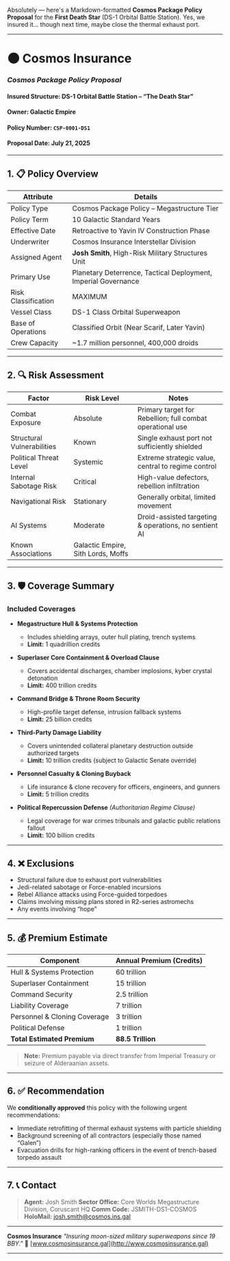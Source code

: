 Absolutely — here's a Markdown-formatted **Cosmos Package Policy Proposal** for the **First Death Star** (DS-1 Orbital Battle Station). Yes, we insured it… though next time, maybe close the thermal exhaust port.

---

# 🌑 Cosmos Insurance

### *Cosmos Package Policy Proposal*

#### Insured Structure: **DS-1 Orbital Battle Station – “The Death Star”**

#### Owner: **Galactic Empire**

#### Policy Number: `CSP-0001-DS1`

#### Proposal Date: July 21, 2025

---

## 1. 📋 Policy Overview

| Attribute           | Details                                                        |
| ------------------- | -------------------------------------------------------------- |
| Policy Type         | Cosmos Package Policy – Megastructure Tier                     |
| Policy Term         | 10 Galactic Standard Years                                     |
| Effective Date      | Retroactive to Yavin IV Construction Phase                     |
| Underwriter         | Cosmos Insurance Interstellar Division                         |
| Assigned Agent      | **Josh Smith**, High-Risk Military Structures Unit             |
| Primary Use         | Planetary Deterrence, Tactical Deployment, Imperial Governance |
| Risk Classification | MAXIMUM                                                        |
| Vessel Class        | DS-1 Class Orbital Superweapon                                 |
| Base of Operations  | Classified Orbit (Near Scarif, Later Yavin)                    |
| Crew Capacity       | \~1.7 million personnel, 400,000 droids                        |

---

## 2. 🔍 Risk Assessment

| Factor                     | Risk Level                         | Notes                                                     |
| -------------------------- | ---------------------------------- | --------------------------------------------------------- |
| Combat Exposure            | Absolute                           | Primary target for Rebellion; full combat operational use |
| Structural Vulnerabilities | Known                              | Single exhaust port not sufficiently shielded             |
| Political Threat Level     | Systemic                           | Extreme strategic value, central to regime control        |
| Internal Sabotage Risk     | Critical                           | High-value defectors, rebellion infiltration              |
| Navigational Risk          | Stationary                         | Generally orbital, limited movement                       |
| AI Systems                 | Moderate                           | Droid-assisted targeting & operations, no sentient AI     |
| Known Associations         | Galactic Empire, Sith Lords, Moffs |                                                           |

---

## 3. 🛡️ Coverage Summary

### **Included Coverages**

* **Megastructure Hull & Systems Protection**

  * Includes shielding arrays, outer hull plating, trench systems
  * **Limit:** 1 quadrillion credits

* **Superlaser Core Containment & Overload Clause**

  * Covers accidental discharges, chamber implosions, kyber crystal detonation
  * **Limit:** 400 trillion credits

* **Command Bridge & Throne Room Security**

  * High-profile target defense, intrusion fallback systems
  * **Limit:** 25 billion credits

* **Third-Party Damage Liability**

  * Covers unintended collateral planetary destruction outside authorized targets
  * **Limit:** 10 trillion credits (subject to Galactic Senate override)

* **Personnel Casualty & Cloning Buyback**

  * Life insurance & clone recovery for officers, engineers, and gunners
  * **Limit:** 5 trillion credits

* **Political Repercussion Defense** *(Authoritarian Regime Clause)*

  * Legal coverage for war crimes tribunals and galactic public relations fallout
  * **Limit:** 100 billion credits

---

## 4. ❌ Exclusions

* Structural failure due to exhaust port vulnerabilities
* Jedi-related sabotage or Force-enabled incursions
* Rebel Alliance attacks using Force-guided torpedoes
* Claims involving missing plans stored in R2-series astromechs
* Any events involving “hope”

---

## 5. 💰 Premium Estimate

| Component                    | Annual Premium (Credits) |
| ---------------------------- | ------------------------ |
| Hull & Systems Protection    | 60 trillion              |
| Superlaser Containment       | 15 trillion              |
| Command Security             | 2.5 trillion             |
| Liability Coverage           | 7 trillion               |
| Personnel & Cloning Coverage | 3 trillion               |
| Political Defense            | 1 trillion               |
| **Total Estimated Premium**  | **88.5 Trillion**        |

> **Note:** Premium payable via direct transfer from Imperial Treasury or seizure of Alderaanian assets.

---

## 6. ✅ Recommendation

We **conditionally approved** this policy with the following urgent recommendations:

* Immediate retrofitting of thermal exhaust systems with particle shielding
* Background screening of all contractors (especially those named “Galen”)
* Evacuation drills for high-ranking officers in the event of trench-based torpedo assault

---

## 7. 📞 Contact

> **Agent:** Josh Smith
> **Sector Office:** Core Worlds Megastructure Division, Coruscant HQ
> **Comm Code:** JSMITH-DS1-COSMOS
> **HoloMail:** [josh.smith@cosmos.ins.gal](mailto:josh.smith@cosmos.ins.gal)

---

**Cosmos Insurance**
*"Insuring moon-sized military superweapons since 19 BBY."*
🌌 [www.cosmosinsurance.gal](http://www.cosmosinsurance.gal)

---
